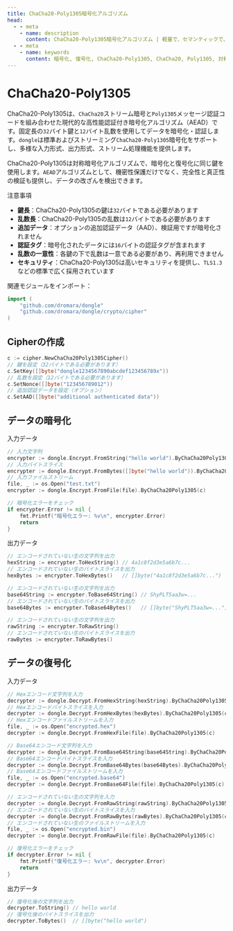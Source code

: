 ```yaml
---
title: ChaCha20-Poly1305暗号化アルゴリズム
head:
  - - meta
    - name: description
      content: ChaCha20-Poly1305暗号化アルゴリズム | 軽量で、セマンティックで、開発者フレンドリーなgolang エンコード&暗号ライブラリ
  - - meta
    - name: keywords
      content: 暗号化, 復号化, ChaCha20-Poly1305, ChaCha20, Poly1305, 対称暗号化アルゴリズム, 流密码, 消息认证码, 认证加密, AEAD
---
```


# ChaCha20-Poly1305

ChaCha20-Poly1305は、`ChaCha20`ストリーム暗号と`Poly1305`メッセージ認証コードを組み合わせた現代的な高性能認証付き暗号化アルゴリズム（AEAD）です。固定長の`32`バイト鍵と`12`バイト乱数を使用してデータを暗号化・認証します。`dongle`は標準およびストリーミング`ChaCha20-Poly1305`暗号化をサポートし、多様な入力形式、出力形式、ストリーム処理機能を提供します。

ChaCha20-Poly1305は対称暗号化アルゴリズムで、暗号化と復号化に同じ鍵を使用します。`AEAD`アルゴリズムとして、機密性保護だけでなく、完全性と真正性の検証も提供し、データの改ざんを検出できます。

注意事項

- **鍵長**：ChaCha20-Poly1305の鍵は`32`バイトである必要があります
- **乱数長**：ChaCha20-Poly1305の乱数は`12`バイトである必要があります
- **追加データ**：オプションの追加認証データ（AAD）、検証用ですが暗号化されません
- **認証タグ**：暗号化されたデータには`16`バイトの認証タグが含まれます
- **乱数の一意性**：各鍵の下で乱数は一意である必要があり、再利用できません
- **セキュリティ**：ChaCha20-Poly1305は高いセキュリティを提供し、`TLS1.3`などの標準で広く採用されています

関連モジュールをインポート：
```go
import (
    "github.com/dromara/dongle"
    "github.com/dromara/dongle/crypto/cipher"
)
```

## Cipherの作成

```go
c := cipher.NewChaCha20Poly1305Cipher()
// 鍵を設定（32バイトである必要があります）
c.SetKey([]byte("dongle1234567890abcdef123456789x"))
// 乱数を設定（12バイトである必要があります）
c.SetNonce([]byte("123456789012"))
// 追加認証データを設定（オプション）
c.SetAAD([]byte("additional authenticated data"))
```

## データの暗号化

入力データ

```go
// 入力文字列
encrypter := dongle.Encrypt.FromString("hello world").ByChaCha20Poly1305(c)
// 入力バイトスライス
encrypter := dongle.Encrypt.FromBytes([]byte("hello world")).ByChaCha20Poly1305(c)
// 入力ファイルストリーム
file, _ := os.Open("test.txt")
encrypter := dongle.Encrypt.FromFile(file).ByChaCha20Poly1305(c)

// 暗号化エラーをチェック
if encrypter.Error != nil {
	fmt.Printf("暗号化エラー: %v\n", encrypter.Error)
	return
}
```

出力データ

```go
// エンコードされていない生の文字列を出力
hexString := encrypter.ToHexString() // 4a1c8f2d3e5a6b7c...
// エンコードされていない生のバイトスライスを出力
hexBytes := encrypter.ToHexBytes()   // []byte("4a1c8f2d3e5a6b7c...")

// エンコードされていない生の文字列を出力
base64String := encrypter.ToBase64String() // ShyPLT5aa3w=...
// エンコードされていない生のバイトスライスを出力
base64Bytes := encrypter.ToBase64Bytes()   // []byte("ShyPLT5aa3w=...")

// エンコードされていない生の文字列を出力
rawString := encrypter.ToRawString()
// エンコードされていない生のバイトスライスを出力
rawBytes := encrypter.ToRawBytes()
```

## データの復号化

入力データ

```go
// Hexエンコード文字列を入力
decrypter := dongle.Decrypt.FromHexString(hexString).ByChaCha20Poly1305(c)
// Hexエンコードバイトスライスを入力
decrypter := dongle.Decrypt.FromHexBytes(hexBytes).ByChaCha20Poly1305(c)
// Hexエンコードファイルストリームを入力
file, _ := os.Open("encrypted.hex")
decrypter := dongle.Decrypt.FromHexFile(file).ByChaCha20Poly1305(c)

// Base64エンコード文字列を入力
decrypter := dongle.Decrypt.FromBase64String(base64String).ByChaCha20Poly1305(c)
// Base64エンコードバイトスライスを入力
decrypter := dongle.Decrypt.FromBase64Bytes(base64Bytes).ByChaCha20Poly1305(c)
// Base64エンコードファイルストリームを入力
file, _ := os.Open("encrypted.base64")
decrypter := dongle.Decrypt.FromBase64File(file).ByChaCha20Poly1305(c)

// エンコードされていない生の文字列を入力
decrypter := dongle.Decrypt.FromRawString(rawString).ByChaCha20Poly1305(c)
// エンコードされていない生のバイトスライスを入力
decrypter := dongle.Decrypt.FromRawBytes(rawBytes).ByChaCha20Poly1305(c)
// エンコードされていない生のファイルストリームを入力
file, _ := os.Open("encrypted.bin") 
decrypter := dongle.Decrypt.FromRawFile(file).ByChaCha20Poly1305(c)

// 復号化エラーをチェック
if decrypter.Error != nil {
	fmt.Printf("復号化エラー: %v\n", decrypter.Error)
	return
}
```

出力データ

```go
// 復号化後の文字列を出力
decrypter.ToString() // hello world
// 復号化後のバイトスライスを出力
decrypter.ToBytes()  // []byte("hello world")
```